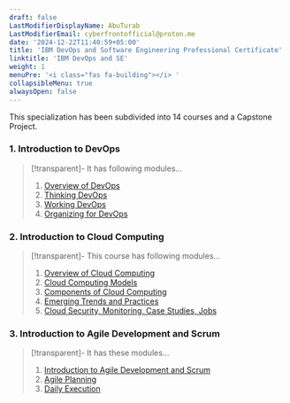 ```yaml
---
draft: false
LastModifierDisplayName: AbuTurab
LastModifierEmail: cyberfrontofficial@proton.me
date: '2024-12-22T11:40:59+05:00'
title: 'IBM DevOps and Software Engineering Professional Certificate'
linktitle: 'IBM DevOps and SE'
weight: 1
menuPre: '<i class="fas fa-building"></i> '
collapsibleMenu: true
alwaysOpen: false
---
```


This specialization has been subdivided into 14 courses and a Capstone Project.

### 1. Introduction to DevOps

> [!transparent]- It has following modules...
> 
> 1. [Overview of DevOps](/devops-and-cloud/ibm-devops-and-se/intro-to-devops/overview-of-devops)
> 2. [Thinking DevOps](/devops-and-cloud/ibm-devops-and-se/intro-to-devops/thinking-devops)
> 3. [Working DevOps](/devops-and-cloud/ibm-devops-and-se/intro-to-devops/working-devops)
> 4. [Organizing for DevOps](/devops-and-cloud/ibm-devops-and-se/intro-to-devops/organizing-for-devops)

### 2. Introduction to Cloud Computing

>[!transparent]- This course has following modules...
> 
> 1. [Overview of Cloud Computing](/it-fundamentals/ibm-it-support/intro-to-cloud-computing/overview-of-cloud-computing)
> 2. [Cloud Computing Models](/it-fundamentals/ibm-it-support/intro-to-cloud-computing/cloud-computing-models)
> 3. [Components of Cloud Computing](/it-fundamentals/ibm-it-support/intro-to-cloud-computing/components-of-cloud-computing)
> 4. [Emerging Trends and Practices](/it-fundamentals/ibm-it-support/intro-to-cloud-computing/emerging-trends-and-practices)
> 5. [Cloud Security, Monitoring, Case Studies, Jobs](/it-fundamentals/ibm-it-support/intro-to-cloud-computing/cloud-security-monitoring-case-studies-jobs)

### 3. Introduction to Agile Development and Scrum

>[!transparent]- It has these modules...
> 
> 1. [Introduction to Agile Development and Scrum](/devops-and-cloud/ibm-devops-and-se/agile-development-and-scrum/introduction-to-agile-and-scrum)
> 2. [Agile Planning](/devops-and-cloud/ibm-devops-and-se/agile-development-and-scrum/agile-planning)
> 3. [Daily Execution](/devops-and-cloud/ibm-devops-and-se/agile-development-and-scrum/daily-execution)
